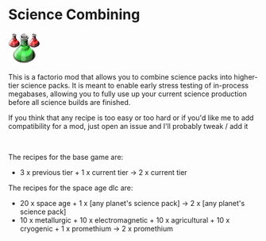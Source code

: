 # Science Combining

![thumbnail](thumbnial.png)

This is a factorio mod that allows you to combine science packs into higher-tier science packs. It is meant to enable early stress testing of in-process megabases, allowing you to fully use up your current science production before all science builds are finished.

If you think that any recipe is too easy or too hard or if you'd like me to add compatibility for a mod, just open an issue and I'll probably tweak / add it

<br>

The recipes for the base game are:

- 3 x previous tier + 1 x current tier -> 2 x current tier

The recipes for the space age dlc are:

- 20 x space age + 1 x [any planet's science pack] -> 2 x [any planet's science pack]
- 10 x metallurgic + 10 x electromagnetic + 10 x agricultural + 10 x cryogenic + 1 x promethium -> 2 x promethium
